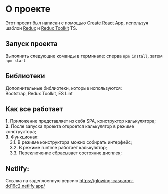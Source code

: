 # О проекте
Этот проект был написан с помощью [Create React App](https://github.com/facebook/create-react-app), используя шаблон [Redux](https://redux.js.org/) и [Redux Toolkit](https://redux-toolkit.js.org/) TS.

## Запуск проекта

Выполнить следующие команды в терминале: сперва `npm install`, затем `npm start`

## Библиотеки

Дополнительные библиотеки, которые используются:  
Bootstrap, Redux Toolkit, ES Lint

## Как все работает

**1.** Приложение представляет из себя SPA, конструктор калькулятора;<br />
**2.** После запуска проекта откроется калькулятор в режиме конструктора;<br />
**3.** Функционал:<br />
&ensp;&ensp;3.1. В режиме конструктора можно собирать интерфейс;<br />
&ensp;&ensp;3.2. В режиме runtime работает калькулятор;<br />
&ensp;&ensp;3.3. Переключение сбрасывает состояние дисплея;<br />


## Netlify:
Ссылка на задеплоенную версию
https://glowing-cascaron-dd16c2.netlify.app/
